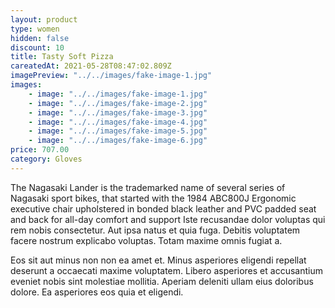 ```yaml
---
layout: product
type: women
hidden: false
discount: 10
title: Tasty Soft Pizza
careatedAt: 2021-05-28T08:47:02.809Z
imagePreview: "../../images/fake-image-1.jpg"
images:
    - image: "../../images/fake-image-1.jpg"
    - image: "../../images/fake-image-2.jpg"
    - image: "../../images/fake-image-3.jpg"
    - image: "../../images/fake-image-4.jpg"
    - image: "../../images/fake-image-5.jpg"
    - image: "../../images/fake-image-6.jpg"
price: 707.00
category: Gloves
---
```

The Nagasaki Lander is the trademarked name of several series of Nagasaki sport bikes, that started with the 1984 ABC800J
Ergonomic executive chair upholstered in bonded black leather and PVC padded seat and back for all-day comfort and support
Iste recusandae dolor voluptas qui rem nobis consectetur. Aut ipsa natus et quia fuga. Debitis voluptatem facere nostrum explicabo voluptas. Totam maxime omnis fugiat a.
 Eos sit aut minus non non ea amet et. Minus asperiores eligendi repellat deserunt a occaecati maxime voluptatem. Libero asperiores et accusantium eveniet nobis sint molestiae mollitia. Aperiam deleniti ullam eius doloribus dolore. Ea asperiores eos quia et eligendi.
